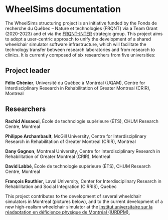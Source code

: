 # WheelSims documentation

The WheelSims structuring project is an initiative funded by the Fonds de recherche du Québec – Nature et technologies (FRQNT) via a Team Grant (2020-2023) and et via the [FRQNT-INTER](https://regroupementinter.com) strategic group. This project aims to adopt a user-centric approach to unify the development of a shared wheelchair simulator software infrastructure, which will facilitate the technology transfer between research laboratories and from research to clinics. It is currently composed of six researchers from five universities:

## Project leader

**Félix Chénier**, Université du Québec à Montréal (UQAM), Centre for Interdisciplinary Research in Rehabilitation of Greater Montreal (CRIR), Montreal

## Researchers

**Rachid Aissaoui**, École de technologie supérieure (ÉTS), CHUM Research Centre, Montreal

**Philippe Archambault**, McGill University, Centre for Interdisciplinary Research in Rehabilitation of Greater Montreal (CRIR), Montreal

**Dany Gagnon**, Montreal University, Centre for Interdisciplinary Research in Rehabilitation of Greater Montreal (CRIR), Montreal

**David Labbé**, École de technologie supérieure (ÉTS), CHUM Research Centre, Montreal

**François Routhier**, Laval University, Center for Interdisciplinary Research in Rehabilitation and Social Integration (CIRRIS), Quebec

This project contributes to the development of several wheelchair simulators in Montreal (pictures below), and to the current development of a new high-realism wheelchair simulator at the [Institut universitaire sur la réadaptation en déficience physique de Montréal (IURDPM).](https://ciusss-centresudmtl.gouv.qc.ca/mission-universitaire/designations-universitaires/institut-universitaire-sur-la-readaptation-en-deficience-physique-de-montreal/)

